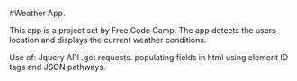 #Weather App.

This app is a project set by Free Code Camp.  The app detects the users location and displays the current weather conditions.

Use of:
Jquery API .get requests.
populating fields in html using element ID tags and JSON pathways.
